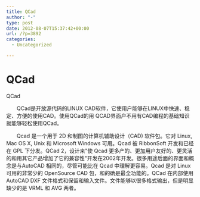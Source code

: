 ```yaml
---
title: QCad
author: "-"
type: post
date: 2012-08-07T15:37:42+00:00
url: /?p=3892
categories:
  - Uncategorized

---
```

# QCad
QCad

　　QCad是开放源代码的LINUX CAD软件，它使用户能够在LINUX中快速、稳定、方便的使用CAD。使用QCad的用 QCAD界面户不用有CAD编程的基础知识就能够轻松使用QCad。
  
　　Qcad 是一个用于 2D 和制图的计算机辅助设计（CAD) 软件包。它对 Linux, Mac OS X, Unix 和 Microsoft Windows 可用。Qcad 被 RibbonSoft 开发和已经在 GPL 下分发。QCad 2，设计来"使 Qcad 更多产的、更加用户友好的、更灵活的和用其它产品增加了它的兼容性"开发在2002年开发。很多用途后面的界面和概念是与AutoCAD 相同的，尽管可能比在 Qcad 中理解更容易。Qcad 是对 Linux 可用的非常少的 OpenSource CAD 包，和的确是最全功能的。QCad 在内部使用 AutoCAD DXF 文件格式和保留和输入文件。文件能够以很多格式输出，但是明显缺少的是 VRML 和 AVG 两者。